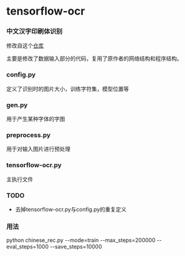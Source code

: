 # tensorflow-ocr

### 中文汉字印刷体识别
修改自这个[仓库](https://github.com/soloice/Chinese-Character-Recognition)

主要是修改了数据输入部分的代码，复用了原作者的网络结构和程序结构。

### config.py
定义了识别时的图片大小，训练字符集，模型位置等

### gen.py
用于产生某种字体的字图

### preprocess.py
用于对输入图片进行预处理

### tensorflow-ocr.py
主执行文件

### TODO
+ 去掉tensorflow-ocr.py与config.py的重复定义

### 用法
python chinese_rec.py --mode=train --max_steps=200000 --eval_steps=1000 --save_steps=10000
